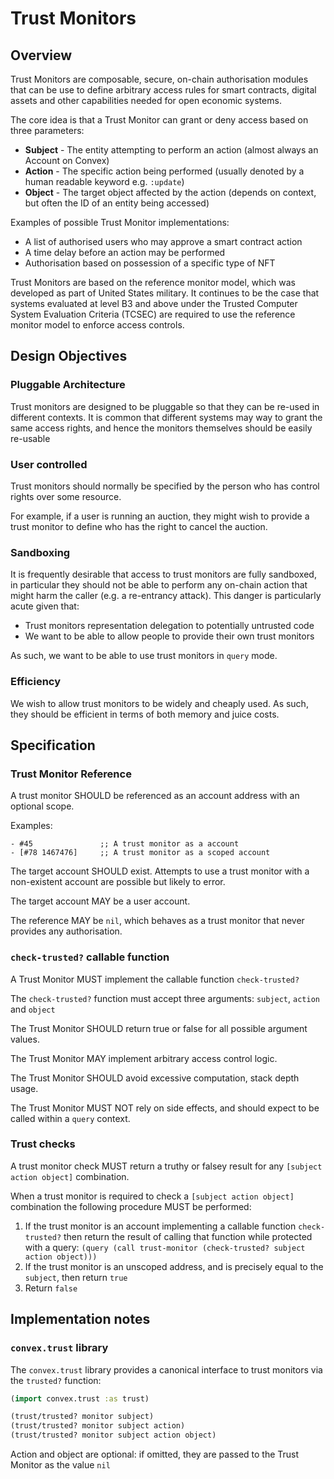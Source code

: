 # Trust Monitors

## Overview

Trust Monitors are composable, secure, on-chain authorisation modules that can be use to define arbitrary access rules for smart contracts, digital assets and other capabilities needed for open economic systems.

The core idea is that a Trust Monitor can grant or deny access based on three parameters:

- **Subject** - The entity attempting to perform an action (almost always an Account on Convex)
- **Action** - The specific action being performed (usually denoted by a human readable keyword e.g. `:update`)
- **Object** - The target object affected by the action (depends on context, but often the ID of an entity being accessed)

Examples of possible Trust Monitor implementations:
- A list of authorised users who may approve a smart contract action
- A time delay before an action may be performed
- Authorisation based on possession of a specific type of NFT

Trust Monitors are based on the reference monitor model, which was developed as part of United States military. It continues to be the case that systems evaluated at level B3 and above under the Trusted Computer System Evaluation Criteria (TCSEC) are required to use the reference monitor model to enforce access controls.

## Design Objectives

### Pluggable Architecture

Trust monitors are designed to be pluggable so that they can be re-used in different contexts. It is common that different systems may way to grant the same access rights, and hence the monitors themselves should be easily re-usable

### User controlled

Trust monitors should normally be specified by the person who has control rights over some resource. 

For example, if a user is running an auction, they might wish to provide a trust monitor to define who has the right to cancel the auction.

### Sandboxing

It is frequently desirable that access to trust monitors are fully sandboxed, in particular they should not be able to perform any on-chain action that might harm the caller (e.g. a re-entrancy attack). This danger is particularly acute given that:
- Trust monitors representation delegation to potentially untrusted code
- We want to be able to allow people to provide their own trust monitors

As such, we want to be able to use trust monitors in `query` mode.

### Efficiency

We wish to allow trust monitors to be widely and cheaply used. As such, they should be efficient in terms of both memory and juice costs.

## Specification

### Trust Monitor Reference

A trust monitor SHOULD be referenced as an account address with an optional scope.

Examples:

```
- #45               ;; A trust monitor as a account
- [#78 1467476]     ;; A trust monitor as a scoped account
```

The target account SHOULD exist. Attempts to use a trust monitor with a non-existent account are possible but likely to error.

The target account MAY be a user account.

The reference MAY be `nil`, which behaves as a trust monitor that never provides any authorisation.

### `check-trusted?` callable function

A Trust Monitor MUST implement the callable function `check-trusted?`

The `check-trusted?` function must accept three arguments: `subject`, `action` and `object`

The Trust Monitor SHOULD return true or false for all possible argument values.

The Trust Monitor MAY implement arbitrary access control logic.

The Trust Monitor SHOULD avoid excessive computation, stack depth usage.

The Trust Monitor MUST NOT rely on side effects, and should expect to be called within a `query` context.

### Trust checks

A trust monitor check MUST return a truthy or falsey result for any `[subject action object]` combination. 

When a trust monitor is required to check a `[subject action object]` combination the following procedure MUST be performed:

1. If the trust monitor is an account implementing a callable function `check-trusted?` then return the result of calling that function while protected with a query: `(query (call trust-monitor (check-trusted? subject action object)))`
2. If the trust monitor is an unscoped address, and is precisely equal to the `subject`, then return `true`
3. Return `false`

## Implementation notes

### `convex.trust` library

The `convex.trust` library provides a canonical interface to trust monitors via the `trusted?` function:

```clojure
(import convex.trust :as trust)

(trust/trusted? monitor subject)
(trust/trusted? monitor subject action)
(trust/trusted? monitor subject action object)
```

Action and object are optional: if omitted, they are passed to the Trust Monitor as the value `nil`
